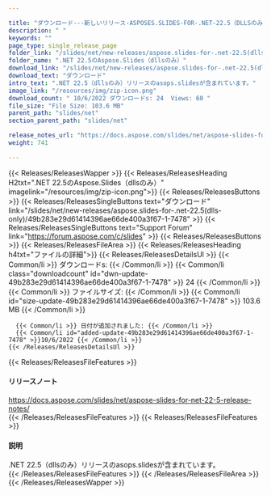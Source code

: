 ```yaml
---

title: "ダウンロード---新しいリリース-ASPOSES.SLIDES-FOR-.NET-22.5（DLLSのみ）"
description: " "
keywords: ""
page_type: single_release_page
folder_link: "/slides/net/new-releases/aspose.slides-for-.net-22.5(dlls-only)/"
folder_name: ".NET 22.5のAspose.Slides（dllsのみ）"
download_link: "/slides/net/new-releases/aspose.slides-for-.net-22.5(dlls-only)/49b283e29d61414396ae66de400a3f67-1-7478"
download_text: "ダウンロード"
intro_text: ".NET 22.5（dllsのみ）リリースのasops.slidesが含まれています。"
image_link: "/resources/img/zip-icon.png"
download_count: " 10/6/2022 ダウンロードs: 24  Views: 60 "
file_size: "File Size: 103.6 MB"
parent_path: "slides/net"
section_parent_path: "slides/net"

release_notes_url: "https://docs.aspose.com/slides/net/aspose-slides-for-net-22-5-release-notes/"
weight: 741

---
```


{{< Releases/ReleasesWapper >}}
  {{< Releases/ReleasesHeading H2txt=".NET 22.5のAspose.Slides（dllsのみ）" imagelink="/resources/img/zip-icon.png">}}
  {{< Releases/ReleasesButtons >}}
    {{< Releases/ReleasesSingleButtons text="ダウンロード" link="/slides/net/new-releases/aspose.slides-for-.net-22.5(dlls-only)/49b283e29d61414396ae66de400a3f67-1-7478" >}}
    {{< Releases/ReleasesSingleButtons text="Support Forum" link="https://forum.aspose.com/c/slides" >}}
  {{< Releases/ReleasesButtons >}}
  {{< Releases/ReleasesFileArea >}}
    {{< Releases/ReleasesHeading h4txt="ファイルの詳細">}}
    {{< Releases/ReleasesDetailsUl >}}
      {{< Common/li >}} ダウンロードs: {{< /Common/li >}}
      {{< Common/li class="downloadcount" id="dwn-update-49b283e29d61414396ae66de400a3f67-1-7478" >}} 24 {{< /Common/li >}}
      {{< Common/li >}} ファイルサイズ: {{< /Common/li >}}
      {{< Common/li id="size-update-49b283e29d61414396ae66de400a3f67-1-7478" >}} 103.6 MB {{< /Common/li >}}

      {{< Common/li >}} 日付が追加されました: {{< /Common/li >}}
      {{< Common/li id="added-update-49b283e29d61414396ae66de400a3f67-1-7478" >}}10/6/2022 {{< /Common/li >}}
    {{< /Releases/ReleasesDetailsUl >}}

  {{< Releases/ReleasesFileFeatures >}}
      <h4>リリースノート</h4><div><a href='https://docs.aspose.com/slides/net/aspose-slides-for-net-22-5-release-notes/'>https://docs.aspose.com/slides/net/aspose-slides-for-net-22-5-release-notes/</a></div>
  {{< /Releases/ReleasesFileFeatures >}}
  {{< Releases/ReleasesFileFeatures >}}
      <h4>説明</h4><div class="HTMLDescription">.NET 22.5（dllsのみ）リリースのasops.slidesが含まれています。</div>
  {{< /Releases/ReleasesFileFeatures >}}
 {{< /Releases/ReleasesFileArea >}}
{{< /Releases/ReleasesWapper >}}


